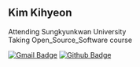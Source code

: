 ## Kim Kihyeon

Attending Sungkyunkwan University  
Taking Open_Source_Software course</p>

[![Gmail Badge](https://img.shields.io/badge/-kihyeon731@g.skku.edu-c14438?style=flat&logo=Gmail&logoColor=white&link=mailto:kihyeon731@g.skku.edu)](mailto:kihyeon731@g.skku.edu) [![Github Badge](https://img.shields.io/badge/-kkh731-grey?style=flat&logo=github&logoColor=white&link=https://github.com/kkh731/)](https://www.github.com/kkh731/) <p align='left'>
